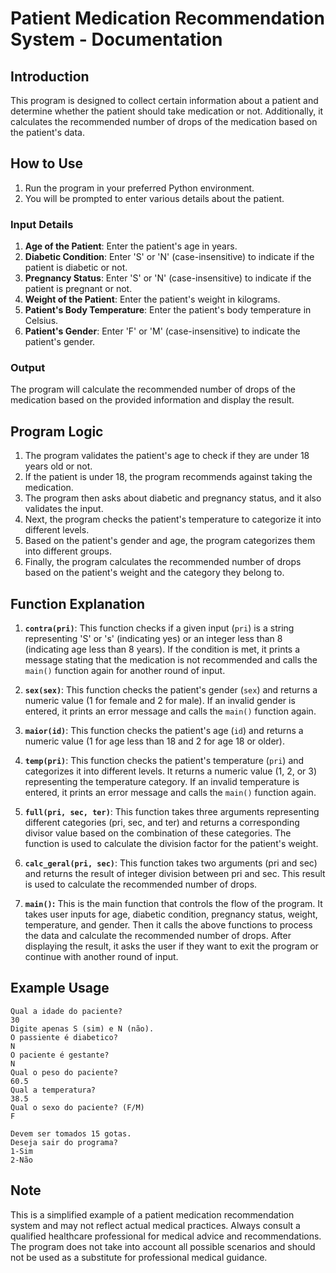 # Patient Medication Recommendation System - Documentation

## Introduction
This program is designed to collect certain information about a patient and determine whether the patient should take medication or not. Additionally, it calculates the recommended number of drops of the medication based on the patient's data.

## How to Use
1. Run the program in your preferred Python environment.
2. You will be prompted to enter various details about the patient.

### Input Details
1. **Age of the Patient**: Enter the patient's age in years.
2. **Diabetic Condition**: Enter 'S' or 'N' (case-insensitive) to indicate if the patient is diabetic or not.
3. **Pregnancy Status**: Enter 'S' or 'N' (case-insensitive) to indicate if the patient is pregnant or not.
4. **Weight of the Patient**: Enter the patient's weight in kilograms.
5. **Patient's Body Temperature**: Enter the patient's body temperature in Celsius.
6. **Patient's Gender**: Enter 'F' or 'M' (case-insensitive) to indicate the patient's gender.

### Output
The program will calculate the recommended number of drops of the medication based on the provided information and display the result.

## Program Logic

1. The program validates the patient's age to check if they are under 18 years old or not.
2. If the patient is under 18, the program recommends against taking the medication.
3. The program then asks about diabetic and pregnancy status, and it also validates the input.
4. Next, the program checks the patient's temperature to categorize it into different levels.
5. Based on the patient's gender and age, the program categorizes them into different groups.
6. Finally, the program calculates the recommended number of drops based on the patient's weight and the category they belong to.

## Function Explanation

1. **`contra(pri)`**: This function checks if a given input (`pri`) is a string representing 'S' or 's' (indicating yes) or an integer less than 8 (indicating age less than 8 years). If the condition is met, it prints a message stating that the medication is not recommended and calls the `main()` function again for another round of input.

2. **`sex(sex)`**: This function checks the patient's gender (`sex`) and returns a numeric value (1 for female and 2 for male). If an invalid gender is entered, it prints an error message and calls the `main()` function again.

3. **`maior(id)`**: This function checks the patient's age (`id`) and returns a numeric value (1 for age less than 18 and 2 for age 18 or older).

4. **`temp(pri)`**: This function checks the patient's temperature (`pri`) and categorizes it into different levels. It returns a numeric value (1, 2, or 3) representing the temperature category. If an invalid temperature is entered, it prints an error message and calls the `main()` function again.

5. **`full(pri, sec, ter)`**: This function takes three arguments representing different categories (pri, sec, and ter) and returns a corresponding divisor value based on the combination of these categories. The function is used to calculate the division factor for the patient's weight.

6. **`calc_geral(pri, sec)`**: This function takes two arguments (pri and sec) and returns the result of integer division between pri and sec. This result is used to calculate the recommended number of drops.

7. **`main()`:** This is the main function that controls the flow of the program. It takes user inputs for age, diabetic condition, pregnancy status, weight, temperature, and gender. Then it calls the above functions to process the data and calculate the recommended number of drops. After displaying the result, it asks the user if they want to exit the program or continue with another round of input.

## Example Usage

```
Qual a idade do paciente?
30
Digite apenas S (sim) e N (não).
O passiente é diabetico?
N
O paciente é gestante?
N
Qual o peso do paciente?
60.5
Qual a temperatura? 
38.5
Qual o sexo do paciente? (F/M)
F

Devem ser tomados 15 gotas.
Deseja sair do programa?
1-Sim
2-Não
```

## Note
This is a simplified example of a patient medication recommendation system and may not reflect actual medical practices. Always consult a qualified healthcare professional for medical advice and recommendations. The program does not take into account all possible scenarios and should not be used as a substitute for professional medical guidance.
